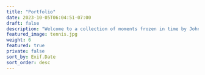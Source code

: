 ```yaml
---
title: "Portfolio"
date: 2023-10-05T06:04:51-07:00
draft: false
description: "Welcome to a collection of moments frozen in time by John Nguyen! Each photograph is a testament to my passion for capturing the world around me. From the vibrant hues of a sunset to the intricate details of everyday life, these images represent my unique perspective. They are more than just pictures; they are stories waiting to be told. Dive in and experience the world through my lens."
featured_image: tennis.jpg
weight: 6
featured: true
private: false
sort_by: Exif.Date
sort_order: desc
---
```



